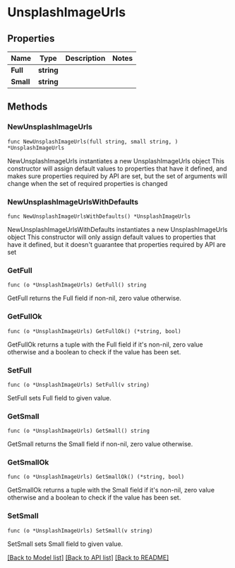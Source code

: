 # UnsplashImageUrls

## Properties

Name | Type | Description | Notes
------------ | ------------- | ------------- | -------------
**Full** | **string** |  | 
**Small** | **string** |  | 

## Methods

### NewUnsplashImageUrls

`func NewUnsplashImageUrls(full string, small string, ) *UnsplashImageUrls`

NewUnsplashImageUrls instantiates a new UnsplashImageUrls object
This constructor will assign default values to properties that have it defined,
and makes sure properties required by API are set, but the set of arguments
will change when the set of required properties is changed

### NewUnsplashImageUrlsWithDefaults

`func NewUnsplashImageUrlsWithDefaults() *UnsplashImageUrls`

NewUnsplashImageUrlsWithDefaults instantiates a new UnsplashImageUrls object
This constructor will only assign default values to properties that have it defined,
but it doesn't guarantee that properties required by API are set

### GetFull

`func (o *UnsplashImageUrls) GetFull() string`

GetFull returns the Full field if non-nil, zero value otherwise.

### GetFullOk

`func (o *UnsplashImageUrls) GetFullOk() (*string, bool)`

GetFullOk returns a tuple with the Full field if it's non-nil, zero value otherwise
and a boolean to check if the value has been set.

### SetFull

`func (o *UnsplashImageUrls) SetFull(v string)`

SetFull sets Full field to given value.


### GetSmall

`func (o *UnsplashImageUrls) GetSmall() string`

GetSmall returns the Small field if non-nil, zero value otherwise.

### GetSmallOk

`func (o *UnsplashImageUrls) GetSmallOk() (*string, bool)`

GetSmallOk returns a tuple with the Small field if it's non-nil, zero value otherwise
and a boolean to check if the value has been set.

### SetSmall

`func (o *UnsplashImageUrls) SetSmall(v string)`

SetSmall sets Small field to given value.



[[Back to Model list]](../README.md#documentation-for-models) [[Back to API list]](../README.md#documentation-for-api-endpoints) [[Back to README]](../README.md)


